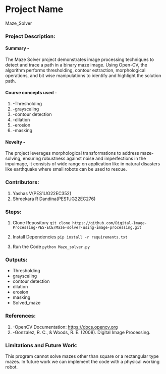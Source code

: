 # Project Name
Maze_Solver
### Project Description:
#### Summary - 
The Maze Solver project demonstrates image processing techniques to detect and
trace a path in a binary maze image. Using Open-CV, the algorithm performs
thresholding, contour extraction, morphological operations, and bit wise
manipulations to identify and highlight the solution path.
#### Course concepts used - 
1. -Thresholding
2. -grayscaling
3. -contour detection
4. -dilation
5. -erosion
6. -masking    
#### Novelty - 
The project leverages morphological transformations to address maze-solving, 
ensuring robustness against noise and imperfections in the inpuimage, 
it consists of wide range on application like in natural disasters like earthquake 
where small robots can be used to rescue.   
### Contributors:
1. Yashas V(PES1UG22EC352)
2. Shreekara R Dandina(PES1UG22EC276)

### Steps:
1. Clone Repository
```git clone https://github.com/Digital-Image-Processing-PES-ECE/Maze-solver-using-image-processing.git ```

2. Install Dependencies
```pip install -r requirements.txt```

3. Run the Code
```python Maze_solver.py```

### Outputs:
* Thresholding
* grayscaling
* contour detection
* dilation
* erosion
* masking
* Solved_maze 

### References:
1. -OpenCV Documentation: https://docs.opencv.org
2. -Gonzalez, R. C., & Woods, R. E. (2008). Digital Image Processing.
  
### Limitations and Future Work:
This program cannot solve mazes other than square or a rectangular type mazes.
In future work we can implement the code with a physical working robot.
